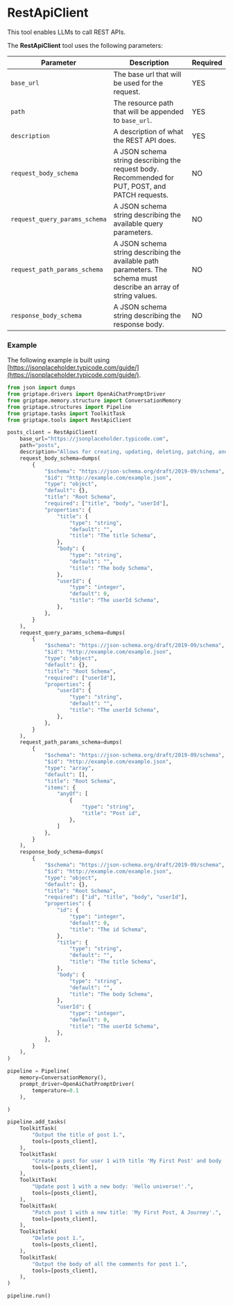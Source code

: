 # RestApiClient

This tool enables LLMs to call REST APIs.

The **RestApiClient** tool uses the following parameters: 

| Parameter      | Description                          | Required |
| ----------- | ------------------------------------ |----------|
| `base_url`  | The base url that will be used for the request. | YES |
| `path`       | The resource path that will be appended to `base_url`. | YES |
| `description`    | A description of what the REST API does.  | YES |
| `request_body_schema` | A JSON schema string describing the request body. Recommended for PUT, POST, and PATCH requests. | NO |
| `request_query_params_schema` | A JSON schema string describing the available query parameters. | NO |
| `request_path_params_schema` | A JSON schema string describing the available path parameters. The schema must describe an array of string values. | NO |
| `response_body_schema` | A JSON schema string describing the response body. | NO |

### Example
The following example is built using [https://jsonplaceholder.typicode.com/guide/](https://jsonplaceholder.typicode.com/guide/).
  
```python
from json import dumps
from griptape.drivers import OpenAiChatPromptDriver
from griptape.memory.structure import ConversationMemory
from griptape.structures import Pipeline
from griptape.tasks import ToolkitTask
from griptape.tools import RestApiClient

posts_client = RestApiClient(
    base_url="https://jsonplaceholder.typicode.com",
    path="posts",
    description="Allows for creating, updating, deleting, patching, and getting posts.",
    request_body_schema=dumps(
        {
            "$schema": "https://json-schema.org/draft/2019-09/schema",
            "$id": "http://example.com/example.json",
            "type": "object",
            "default": {},
            "title": "Root Schema",
            "required": ["title", "body", "userId"],
            "properties": {
                "title": {
                    "type": "string",
                    "default": "",
                    "title": "The title Schema",
                },
                "body": {
                    "type": "string",
                    "default": "",
                    "title": "The body Schema",
                },
                "userId": {
                    "type": "integer",
                    "default": 0,
                    "title": "The userId Schema",
                },
            },
        }
    ),
    request_query_params_schema=dumps(
        {
            "$schema": "https://json-schema.org/draft/2019-09/schema",
            "$id": "http://example.com/example.json",
            "type": "object",
            "default": {},
            "title": "Root Schema",
            "required": ["userId"],
            "properties": {
                "userId": {
                    "type": "string",
                    "default": "",
                    "title": "The userId Schema",
                },
            },
        }
    ),
    request_path_params_schema=dumps(
        {
            "$schema": "https://json-schema.org/draft/2019-09/schema",
            "$id": "http://example.com/example.json",
            "type": "array",
            "default": [],
            "title": "Root Schema",
            "items": {
                "anyOf": [
                    {
                        "type": "string",
                        "title": "Post id",
                    },
                ]
            },
        }
    ),
    response_body_schema=dumps(
        {
            "$schema": "https://json-schema.org/draft/2019-09/schema",
            "$id": "http://example.com/example.json",
            "type": "object",
            "default": {},
            "title": "Root Schema",
            "required": ["id", "title", "body", "userId"],
            "properties": {
                "id": {
                    "type": "integer",
                    "default": 0,
                    "title": "The id Schema",
                },
                "title": {
                    "type": "string",
                    "default": "",
                    "title": "The title Schema",
                },
                "body": {
                    "type": "string",
                    "default": "",
                    "title": "The body Schema",
                },
                "userId": {
                    "type": "integer",
                    "default": 0,
                    "title": "The userId Schema",
                },
            },
        }
    ),
)

pipeline = Pipeline(
    memory=ConversationMemory(),
    prompt_driver=OpenAiChatPromptDriver(
        temperature=0.1
    ),

)

pipeline.add_tasks(
    ToolkitTask(
        "Output the title of post 1.",
        tools=[posts_client],
    ),
    ToolkitTask(
        "Create a post for user 1 with title 'My First Post' and body 'Hello world!'.",
        tools=[posts_client],
    ),
    ToolkitTask(
        "Update post 1 with a new body: 'Hello universe!'.",
        tools=[posts_client],
    ),
    ToolkitTask(
        "Patch post 1 with a new title: 'My First Post, A Journey'.",
        tools=[posts_client],
    ),
    ToolkitTask(
        "Delete post 1.",
        tools=[posts_client],
    ),
    ToolkitTask(
        "Output the body of all the comments for post 1.",
        tools=[posts_client],
    ),
)

pipeline.run()
```
